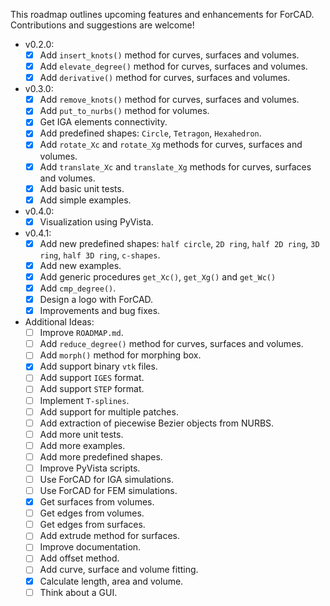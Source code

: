 This roadmap outlines upcoming features and enhancements for ForCAD. Contributions and suggestions are welcome!

- v0.2.0:
    - [x] Add `insert_knots()` method for curves, surfaces and volumes.
    - [x] Add `elevate_degree()` method for curves, surfaces and volumes.
    - [x] Add `derivative()` method for curves, surfaces and volumes.

- v0.3.0:
    - [x] Add `remove_knots()` method for curves, surfaces and volumes.
    - [x] Add `put_to_nurbs()` method for volumes.
    - [x] Get IGA elements connectivity.
    - [x] Add predefined shapes: `Circle`, `Tetragon`, `Hexahedron`.
    - [x] Add `rotate_Xc` and `rotate_Xg` methods for curves, surfaces and volumes.
    - [x] Add `translate_Xc` and `translate_Xg` methods for curves, surfaces and volumes.
    - [x] Add basic unit tests.
    - [x] Add simple examples.

- v0.4.0:
    - [x] Visualization using PyVista.

- v0.4.1:
    - [x] Add new predefined shapes: `half circle`, `2D ring`, `half 2D ring`, `3D ring`, `half 3D ring`, `c-shapes`.
    - [x] Add new examples.
    - [x] Add generic procedures `get_Xc()`, `get_Xg()` and `get_Wc()`
    - [x] Add `cmp_degree()`.
    - [x] Design a logo with ForCAD.
    - [x] Improvements and bug fixes.

- Additional Ideas:
    - [ ] Improve `ROADMAP.md`.
    - [ ] Add `reduce_degree()` method for curves, surfaces and volumes.
    - [ ] Add `morph()` method for morphing box.
    - [x] Add support binary `vtk` files.
    - [ ] Add support `IGES` format.
    - [ ] Add support `STEP` format.
    - [ ] Implement `T-splines`.
    - [ ] Add support for multiple patches.
    - [ ] Add extraction of piecewise Bezier objects from NURBS.
    - [ ] Add more unit tests.
    - [ ] Add more examples.
    - [ ] Add more predefined shapes.
    - [ ] Improve PyVista scripts.
    - [ ] Use ForCAD for IGA simulations.
    - [ ] Use ForCAD for FEM simulations.
    - [x] Get surfaces from volumes.
    - [ ] Get edges from volumes.
    - [ ] Get edges from surfaces.
    - [ ] Add extrude method for surfaces.
    - [ ] Improve documentation.
    - [ ] Add offset method.
    - [ ] Add curve, surface and volume fitting.
    - [x] Calculate length, area and volume.
    - [ ] Think about a GUI.